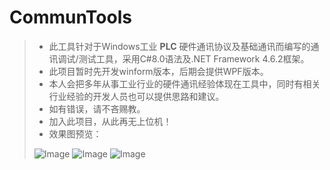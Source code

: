 # CommunTools
> * 此工具针对于Windows工业 **PLC** 硬件通讯协议及基础通讯而编写的通讯调试/测试工具，采用C#8.0语法及.NET Framework 4.6.2框架。
> * 此项目暂时先开发winform版本，后期会提供WPF版本。
> * 本人会把多年从事工业行业的硬件通讯经验体现在工具中，同时有相关行业经验的开发人员也可以提供思路和建议。
> * 如有错误，请不吝赐教。
> * 加入此项目，从此再无上位机！
> * 效果图预览：
> 
> ![Image](https://raw.githubusercontent.com/SmallRob/PLC-CommunTools/master/ShotCuts/20240703-143325.jpg)
> ![Image](https://github.com/SmallRob/PLC-CommunTools/blob/d3ed25f5bef66c5dd662ae61d56bf1f8cb4a8ad8/ShotCuts/server.PNG)
> ![Image](https://github.com/SmallRob/PLC-CommunTools/blob/d3ed25f5bef66c5dd662ae61d56bf1f8cb4a8ad8/ShotCuts/client.PNG)

